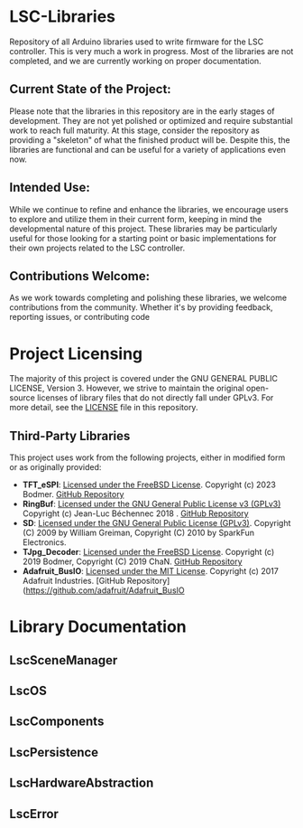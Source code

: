 # LSC-Libraries
Repository of all Arduino libraries used to write firmware for the LSC controller. This is very much a work in progress. Most of the libraries are not completed, and we are currently working on proper documentation.

## Current State of the Project:

Please note that the libraries in this repository are in the early stages of development. They are not yet polished or optimized and require substantial work to reach full maturity. At this stage, consider the repository as providing a "skeleton" of what the finished product will be. Despite this, the libraries are functional and can be useful for a variety of applications even now.

## Intended Use:

While we continue to refine and enhance the libraries, we encourage users to explore and utilize them in their current form, keeping in mind the developmental nature of this project. These libraries may be particularly useful for those looking for a starting point or basic implementations for their own projects related to the LSC controller.

## Contributions Welcome:

As we work towards completing and polishing these libraries, we welcome contributions from the community. Whether it's by providing feedback, reporting issues, or contributing code

# Project Licensing

The majority of this project is covered under the GNU GENERAL PUBLIC LICENSE, Version 3. However, we strive to maintain the original open-source licenses of library files that do not directly fall under GPLv3. For more detail, see the [LICENSE](./LICENSE) file in this repository.

## Third-Party Libraries

This project uses work from the following projects, either in modified form or as originally provided:

- **TFT_eSPI**: [Licensed under the FreeBSD License](./TFT_eSPI/license.txt). Copyright (c) 2023 Bodmer. [GitHub Repository](https://github.com/Bodmer/TFT_eSPI)
- **RingBuf**: [Licensed under the GNU General Public License v3 (GPLv3)](./RingBuf/LICENSE-GPLv3) Copyright (c) Jean-Luc Béchennec 2018 . [GitHub Repository](https://github.com/Locoduino/RingBuffer/tree/master)
- **SD**: [Licensed under the GNU General Public License (GPLv3)](./SD/README.adoc). Copyright (C) 2009 by William Greiman, Copyright (C) 2010 by SparkFun Electronics.
- **TJpg_Decoder**: [Licensed under the FreeBSD License](./TJpg_Decoder/license.txt). Copyright (c) 2019 Bodmer, Copyright (C) 2019 ChaN. [GitHub Repository](https://github.com/Bodmer/TJpg_Decoder)
- **Adafruit_BusIO**: [Licensed under the MIT License](./Adafruit_BusIO/LICENSE). Copyright (c) 2017 Adafruit Industries. [GitHub Repository](https://github.com/adafruit/Adafruit_BusIO

# Library Documentation
## LscSceneManager
## LscOS
## LscComponents
## LscPersistence
## LscHardwareAbstraction
## LscError
